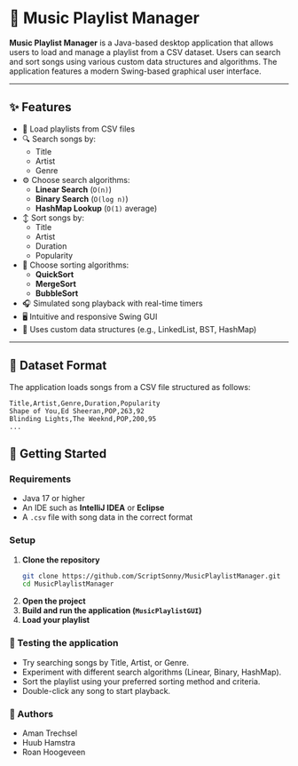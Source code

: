# 🎵 Music Playlist Manager

**Music Playlist Manager** is a Java-based desktop application that allows users to load and manage a playlist from a CSV dataset. Users can search and sort songs using various custom data structures and algorithms. The application features a modern Swing-based graphical user interface.

---

## ✨ Features

- 📂 Load playlists from CSV files
- 🔍 Search songs by:
    - Title
    - Artist
    - Genre
- ⚙️ Choose search algorithms:
    - **Linear Search** (`O(n)`)
    - **Binary Search** (`O(log n)`)
    - **HashMap Lookup** (`O(1)` average)
- ↕️ Sort songs by:
    - Title
    - Artist
    - Duration
    - Popularity
- 🚀 Choose sorting algorithms:
    - **QuickSort**
    - **MergeSort**
    - **BubbleSort**
- 🎧 Simulated song playback with real-time timers
- 🖥️ Intuitive and responsive Swing GUI
- 🧠 Uses custom data structures (e.g., LinkedList, BST, HashMap)

---

## 📁 Dataset Format

The application loads songs from a CSV file structured as follows:

```csv
Title,Artist,Genre,Duration,Popularity
Shape of You,Ed Sheeran,POP,263,92
Blinding Lights,The Weeknd,POP,200,95
...
```

## 🚀 Getting Started

### Requirements

- Java 17 or higher
- An IDE such as **IntelliJ IDEA** or **Eclipse**
- A `.csv` file with song data in the correct format

### Setup

1. **Clone the repository**
   ```bash
   git clone https://github.com/ScriptSonny/MusicPlaylistManager.git
   cd MusicPlaylistManager
   ```
2. **Open the project**
3. **Build and run the application (``MusicPlaylistGUI``)**
4. **Load your playlist**

### 🧪 Testing the application
* Try searching songs by Title, Artist, or Genre.
* Experiment with different search algorithms (Linear, Binary, HashMap).
* Sort the playlist using your preferred sorting method and criteria.
* Double-click any song to start playback.

### 👤 Authors
* Aman Trechsel
* Huub Hamstra
* Roan Hoogeveen

